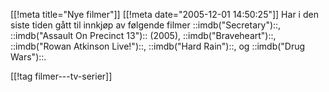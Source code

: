 [[!meta  title="Nye filmer"]]
[[!meta  date="2005-12-01 14:50:25"]]
Har i den siste tiden gått til innkjøp av følgende filmer ::imdb("Secretary")::, ::imdb("Assault On Precinct 13")::  (2005), ::imdb("Braveheart")::, ::imdb("Rowan Atkinson Live!")::, ::imdb("Hard Rain")::, og ::imdb("Drug Wars")::.

[[!tag  filmer---tv-serier]]